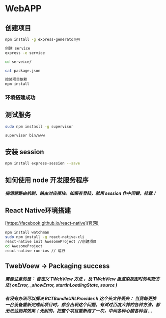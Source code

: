 # WebAPP

## 创建项目

```bash
npm install -g express-generator@4 

创建 service
express -e service

cd serveice/

cat package.json

按装项目依赖
npm install

```

### 环境搭建成功

## 测试服务

```bash
sudo npm instasll -g supervisor

supervisor bin/www
```

## 安装 session

```bash
npm install express-session --save
```

## 如何使用 node 开发服务程序

##### 搞清楚路由机制，路由对应模块。如果有登陆，就用 session 作中间键，挂载！

## React Native环境搭建

[https://facebook.github.io/react-native](官网)

```bash
npm install watchman
sudo npm install -g react-native-cli 
react-native init AwesomeProject //创建项目
cd AwesomeProject
react-native run-ios // 运行
```
## TwebVoew -> Packaging success

##### 需要注意的是： 自定义 TWebView 方法 ，及 TWebView 里渲染视图时的判断方法( onError, _showError, startInLoadingState, source )

##### 有没有办法可以解决 RCTBundleURLProvider.h 这个头文件丢失： 当我每更换一台设备重新完成此项目时，都会出现这个问题。有试过百度大神的各种方法，都无法达到其效果！无耐的，把整个项目重新跑了一次，中间各种心酸各种泪 ...
